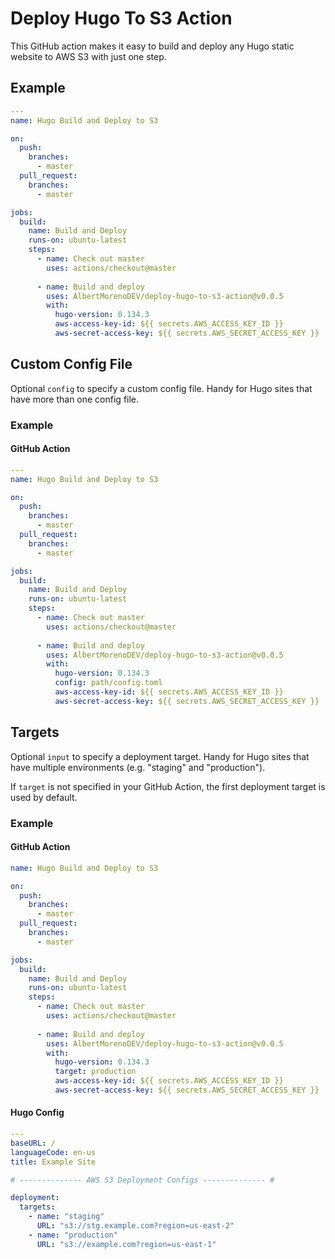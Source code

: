 # Deploy Hugo To S3 Action

This GitHub action makes it easy to build and deploy any Hugo static website to AWS S3 with just one step.

## Example

```yaml
---
name: Hugo Build and Deploy to S3

on:
  push:
    branches:
      - master
  pull_request:
    branches:
      - master

jobs:
  build:
    name: Build and Deploy
    runs-on: ubuntu-latest
    steps:
      - name: Check out master
        uses: actions/checkout@master
      
      - name: Build and deploy
        uses: AlbertMorenoDEV/deploy-hugo-to-s3-action@v0.0.5
        with:
          hugo-version: 0.134.3
          aws-access-key-id: ${{ secrets.AWS_ACCESS_KEY_ID }}
          aws-secret-access-key: ${{ secrets.AWS_SECRET_ACCESS_KEY }}
```

## Custom Config File

Optional `config` to specify a custom config file. Handy for Hugo sites that have more than one config file.

### Example

#### GitHub Action

```yaml
---
name: Hugo Build and Deploy to S3

on:
  push:
    branches:
      - master
  pull_request:
    branches:
      - master

jobs:
  build:
    name: Build and Deploy
    runs-on: ubuntu-latest
    steps:
      - name: Check out master
        uses: actions/checkout@master
      
      - name: Build and deploy
        uses: AlbertMorenoDEV/deploy-hugo-to-s3-action@v0.0.5
        with:
          hugo-version: 0.134.3
          config: path/config.toml
          aws-access-key-id: ${{ secrets.AWS_ACCESS_KEY_ID }}
          aws-secret-access-key: ${{ secrets.AWS_SECRET_ACCESS_KEY }}
```

## Targets

Optional `input` to specify a deployment target. Handy for Hugo sites that have multiple environments (e.g. "staging" and "production").

If `target` is not specified in your GitHub Action, the first deployment target is used by default.

### Example

#### GitHub Action

```yaml
name: Hugo Build and Deploy to S3

on:
  push:
    branches:
      - master
  pull_request:
    branches:
      - master

jobs:
  build:
    name: Build and Deploy
    runs-on: ubuntu-latest
    steps:
      - name: Check out master
        uses: actions/checkout@master
      
      - name: Build and deploy
        uses: AlbertMorenoDEV/deploy-hugo-to-s3-action@v0.0.5
        with:
          hugo-version: 0.134.3
          target: production
          aws-access-key-id: ${{ secrets.AWS_ACCESS_KEY_ID }}
          aws-secret-access-key: ${{ secrets.AWS_SECRET_ACCESS_KEY }}
```

#### Hugo Config

```yaml
---
baseURL: /
languageCode: en-us
title: Example Site

# -------------- AWS S3 Deployment Configs -------------- #

deployment:
  targets:
    - name: "staging"
      URL: "s3://stg.example.com?region=us-east-2"
    - name: "production"
      URL: "s3://example.com?region=us-east-1"
```
